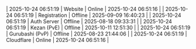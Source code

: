 | 2025-10-24 06:51:19 | Website | Online | 2025-10-24 06:51:16 |
| 2025-10-24 06:51:19 | Registration | Offline | 2025-09-09 16:40:23 |
| 2025-10-24 06:51:19 | Auth Server | Offline | 2025-08-18 09:33:31 |
| 2025-10-24 06:51:19 | Kezan (PvE) | Offline | 2025-10-11 12:51:30 |
| 2025-10-24 06:51:19 | Gurubashi (PvP) | Offline | 2025-08-23 21:44:06 |
| 2025-10-24 06:51:19 | Cloudflare | Online | 2025-10-24 06:51:16 |

